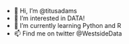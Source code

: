 - 👋 Hi, I’m @titusadams
- 👀 I’m interested in DATA!
- 🌱 I’m currently learning Python and R 
- 📫 Find me on twitter @WestsideData

<!---
titusadams/titusadams is a ✨ special ✨ repository because its `README.md` (this file) appears on your GitHub profile.
You can click the Preview link to take a look at your changes.
--->
